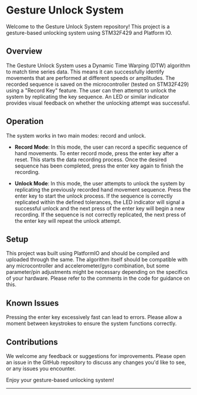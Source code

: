 # Gesture Unlock System

Welcome to the Gesture Unlock System repository! This project is a gesture-based unlocking system using STM32F429 and Platform IO.

## Overview

The Gesture Unlock System uses a Dynamic Time Warping (DTW) algorithm to match time series data. This means it can successfully identify movements that are performed at different speeds or amplitudes. The recorded sequence is saved on the microcontroller (tested on STM32F429) using a "Record Key" feature. The user can then attempt to unlock the system by replicating the key sequence. An LED or similar indicator provides visual feedback on whether the unlocking attempt was successful.

## Operation

The system works in two main modes: record and unlock.

- **Record Mode**: In this mode, the user can record a specific sequence of hand movements. To enter record mode, press the enter key after a reset. This starts the data recording process. Once the desired sequence has been completed, press the enter key again to finish the recording.

- **Unlock Mode**: In this mode, the user attempts to unlock the system by replicating the previously recorded hand movement sequence. Press the enter key to start the unlock process. If the sequence is correctly replicated within the defined tolerances, the LED indicator will signal a successful unlock and the next press of the enter key will begin a new recording. If the sequence is not correctly replicated, the next press of the enter key will repeat the unlock attempt.

## Setup

This project was built using PlatformIO and should be compiled and uploaded through the same. The algorithm itself should be compatible with any microcontroller and accelerometer/gyro combination, but some parameter/pin adjustments might be necessary depending on the specifics of your hardware. Please refer to the comments in the code for guidance on this.

## Known Issues

Pressing the enter key excessively fast can lead to errors. Please allow a moment between keystrokes to ensure the system functions correctly.

## Contributions

We welcome any feedback or suggestions for improvements. Please open an issue in the GitHub repository to discuss any changes you'd like to see, or any issues you encounter.

Enjoy your gesture-based unlocking system!

---
